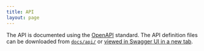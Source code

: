 ```yaml
---
title: API
layout: page
---
```


The API is documented using the [OpenAPI] standard. The API definition files can be downloaded 
from [`docs/api/`](https://github.com/rkruithof/DANS-KNAW/tree/master/docs/api) or
<a href="api.html" target="__blank">viewed in Swagger UI in a new tab</a>.

[OpenAPI]: https://github.com/OAI/OpenAPI-Specification/blob/master/versions/3.0.0.md
